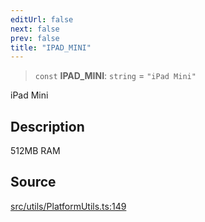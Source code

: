 ```yaml
---
editUrl: false
next: false
prev: false
title: "IPAD_MINI"
---
```


> `const` **IPAD\_MINI**: `string` = `"iPad Mini"`

iPad Mini

## Description

512MB RAM

## Source

[src/utils/PlatformUtils.ts:149](https://github.com/relishinc/dill-pixel/blob/c79d8e8552aaa0f13a29535c819ae67d025b4669/src/utils/PlatformUtils.ts#L149)
